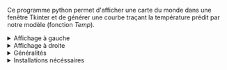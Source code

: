 Ce programme python permet d'afficher une carte du monde dans une fenêtre Tkinter et de générer une courbe traçant la température prédit par notre modèle (fonction *Temp*).

<details>
<summary> Affichage à gauche </summary>
On colorie la carte du monde avec le code couleur correspondant aux approximations très simplifiées de la capacité calorifique que nosu avons faits des terrains diverses du globe.
Il y a aussi une estimation fait sur l'albedo d'une certaine zone qui lui est attribué en fontion de sa longitude et de sa latitude; cela est basé sur un pavage fait de moyennes des valeurs de la NASA.
</details>

<details>
<summary> Affichage à droite </summary>
Le graphique de la température est généré à partir de la fonction Temp dans le fichier Code_avec_appel_biblio.py. Pour générer un graphique il faut cliquer sur un endroit sur la carte à gauche pour qu'il prenne les valeurs de longitude et latitude renvoyées par cette action et les rentre ensuite dans la fonction Temp. Puis, le graphique est affiché à gauche de manière que l'on puisse zoomer et se déplacer sur la courbe. 
</details>

<details>
<summary> Généralités </summary>
Durée de fonctionnement: Actuellement le programme se déroule sur un an, pour modifier cela il faut modifier les lignes 31, 32 et 40 en remplançant 365 par le nombre de jours de simulation désiré.
</details>

<details>
<summary>Installations nécéssaires </summary>
pip install: pandas, requests, cartopy
</details>

